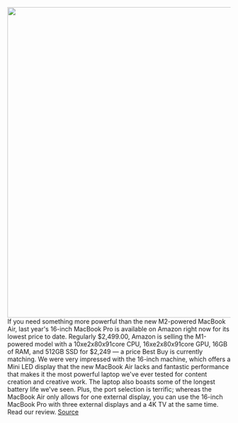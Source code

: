 <img src='https://cdn.vox-cdn.com/thumbor/9DwPOVepZwq6Brod7LpbWbzsyLo=/0x0:2040x1360/1200x800/filters:focal(857x517:1183x843)/cdn.vox-cdn.com/uploads/chorus_image/image/71121739/akrales_211027_4820_0244.0.jpg' width='700px' /><br/>
If you need something more powerful than the new M2-powered MacBook Air, last year's 16-inch MacBook Pro is available on Amazon right now for its lowest price to date. Regularly $2,499.00, Amazon is selling the M1-powered model with a 10xe2x80x91core CPU, 16xe2x80x91core GPU, 16GB of RAM, and 512GB SSD for $2,249 — a price Best Buy is currently matching. We were very impressed with the 16-inch machine, which offers a Mini LED display that the new MacBook Air lacks and fantastic performance that makes it the most powerful laptop we've ever tested for content creation and creative work. The laptop also boasts some of the longest battery life we've seen. Plus, the port selection is terrific; whereas the MacBook Air only allows for one external display, you can use the 16-inch MacBook Pro with three external displays and a 4K TV at the same time. Read our review.
<a href='https://www.theverge.com/good-deals/2022/7/15/23216226/macbook-16-pro-zendure-power-bank-echo-show-google-nest-hub-deal-sale'> Source <a/>